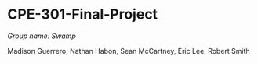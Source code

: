 # CPE-301-Final-Project

*Group name: Swamp*

Madison Guerrero, Nathan Habon, Sean McCartney, Eric Lee, Robert Smith
